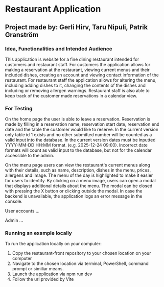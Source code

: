 # Restaurant Application


## Project made by: Gerli Hirv, Taru Nipuli, Patrik Granström

### Idea, Functionalities and Intended Audience

This application is website for a fine dining restaurant intended for customers
and restaurant staff.
For customers the application allows for making a reservation at the restaurant, viewing current
menus and their included dishes, creating an account and viewing contact information
of the restaurant.
For restaurant staff the application allows for altering the menu, including adding dishes to it,
changing the contents of the dishes and including or removing allergen warnings. Restaurant staff
is also able to keep track of the customer made reservations in a calendar view.

### For Testing

On the home page the user is able to leave a reservation. Reservation is made by filling in
a reservation name, reservation start date, reservation end date and the table the customer
would like to reserve.
In the current version only table id 1 exists and no other submitted number will be counted as
a valid input into the database.
In the current version dates must be inputted YYYY-MM-DD HH:MM format. (e.g. 2025-12-24 09:00).
Incorrect date formats will count as valid input to the database, but not for the calendar
accessible to the admin.

On the menu page users can view the restaurant's current menus along with their details, such as name, description, dishes in the menu, prices, allergens and image. The menu of the day is highlighted to make it easier for users to identify. By clicking on a menu image, users can open a modal that displays additional details about the menu. The modal can be closed with pressing the X button or clicking outside the modal. In case the backend is unavailable, the application logs an error message in the console.

User accounts ...

Admin ...

### Running an example locally

To run the application locally on your computer:

1. Copy the restaurant-front repository to your chosen location on your computer
2. Navigate to the chosen location via terminal, PowerShell, command prompt or similiar
   means.
3. Launch the application via npm run dev
4. Follow the url provided by Vite
